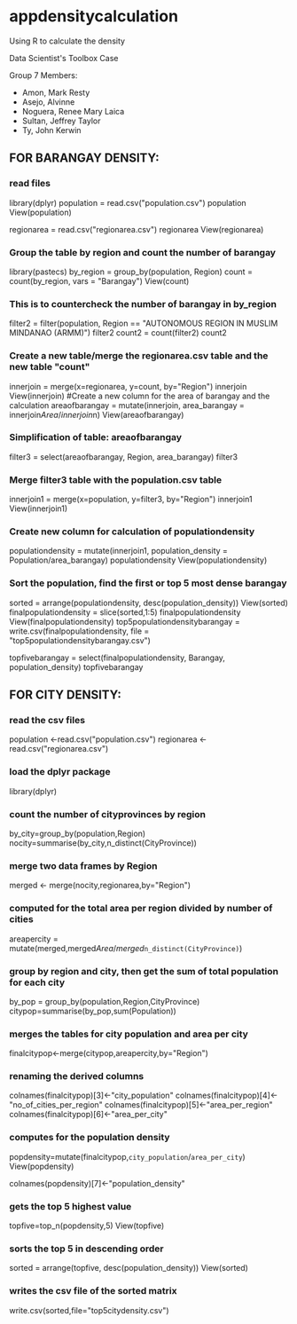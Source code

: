 # appdensitycalculation
Using R to calculate the density

Data Scientist's Toolbox Case

Group 7
Members:
- Amon, Mark Resty 
- Asejo, Alvinne
- Noguera, Renee Mary Laica
- Sultan, Jeffrey Taylor
- Ty, John Kerwin


## FOR BARANGAY DENSITY:

### read files
library(dplyr)
population = read.csv("population.csv")
population
View(population)

regionarea = read.csv("regionarea.csv")
regionarea
View(regionarea)


### Group the table by region and count the number of barangay
library(pastecs)
by_region = group_by(population, Region)
count = count(by_region, vars = "Barangay")
View(count)

### This is to countercheck the number of barangay in by_region
filter2 = filter(population, Region == "AUTONOMOUS REGION IN MUSLIM MINDANAO (ARMM)")
filter2
count2 = count(filter2)
count2

### Create a new table/merge the regionarea.csv table and the new table "count"
innerjoin = merge(x=regionarea, y=count, by="Region")
innerjoin
View(innerjoin)
#Create a new column for the area of barangay and the calculation
areaofbarangay = mutate(innerjoin, area_barangay = innerjoin$Area/innerjoin$n)
View(areaofbarangay)

### Simplification of table: areaofbarangay
filter3 = select(areaofbarangay, Region, area_barangay)
filter3

### Merge filter3 table with the population.csv table
innerjoin1 = merge(x=population, y=filter3, by="Region")
innerjoin1
View(innerjoin1)

### Create new column for calculation of populationdensity
populationdensity = mutate(innerjoin1, population_density = Population/area_barangay)
populationdensity
View(populationdensity)

### Sort the population, find the first or top 5 most dense barangay
sorted = arrange(populationdensity, desc(population_density))
View(sorted)
finalpopulationdensity = slice(sorted,1:5)
finalpopulationdensity
View(finalpopulationdensity)
top5populationdensitybarangay = write.csv(finalpopulationdensity, file = "top5populationdensitybarangay.csv")

topfivebarangay = select(finalpopulationdensity, Barangay, population_density)
topfivebarangay



## FOR CITY DENSITY:
### read the csv files
population <-read.csv("population.csv")
regionarea <-read.csv("regionarea.csv")

### load the dplyr package
library(dplyr)

### count the number of cityprovinces by region
by_city=group_by(population,Region)
nocity=summarise(by_city,n_distinct(CityProvince))

### merge two data frames by Region
merged <- merge(nocity,regionarea,by="Region")

### computed for the total area per region divided by number of cities
areapercity = mutate(merged,merged$Area/merged$`n_distinct(CityProvince)`)

### group by region and city, then get the sum of total population for each city
by_pop = group_by(population,Region,CityProvince)
citypop=summarise(by_pop,sum(Population))

### merges the tables for city population and area per city
finalcitypop<-merge(citypop,areapercity,by="Region")

### renaming the derived columns
colnames(finalcitypop)[3]<-"city_population"
colnames(finalcitypop)[4]<-"no_of_cities_per_region"
colnames(finalcitypop)[5]<-"area_per_region"
colnames(finalcitypop)[6]<-"area_per_city"

### computes for the population density
popdensity=mutate(finalcitypop,`city_population`/`area_per_city`)
View(popdensity)

colnames(popdensity)[7]<-"population_density"

### gets the top 5 highest value
topfive=top_n(popdensity,5)
View(topfive)

### sorts the top 5 in descending order
sorted = arrange(topfive, desc(population_density))
View(sorted)

### writes the csv file of the sorted matrix
write.csv(sorted,file="top5citydensity.csv")
